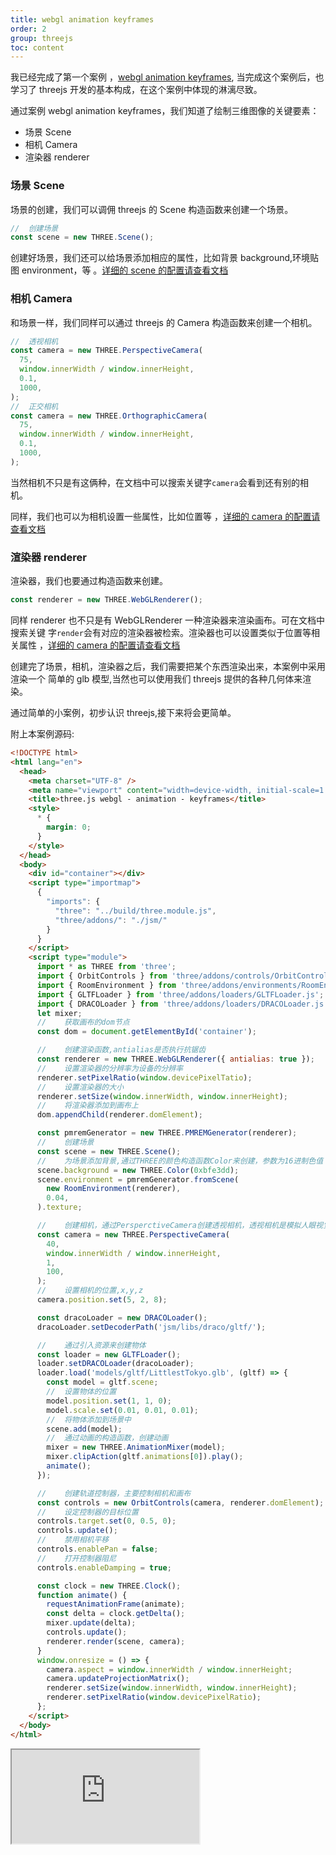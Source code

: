 ```yaml
---
title: webgl animation keyframes
order: 2
group: threejs
toc: content
---
```


我已经完成了第一个案例
，[webgl animation keyframes](https://threejs.org/examples/#webgl_animation_keyframes),
当完成这个案例后，也学习了 threejs 开发的基本构成，在这个案例中体现的淋漓尽致。

通过案例 webgl animation keyframes，我们知道了绘制三维图像的关键要素：

- 场景 Scene
- 相机 Camera
- 渲染器 renderer

### 场景 Scene

场景的创建，我们可以调佣 threejs 的 Scene 构造函数来创建一个场景。

```js
//  创建场景
const scene = new THREE.Scene();
```

创建好场景，我们还可以给场景添加相应的属性，比如背景 background,环境贴图
environment，等
。[详细的 scene 的配置请查看文档](https://threejs.org/docs/index.html#api/zh/scenes/Scene)

### 相机 Camera

和场景一样，我们同样可以通过 threejs 的 Camera 构造函数来创建一个相机。

```js
//  透视相机
const camera = new THREE.PerspectiveCamera(
  75,
  window.innerWidth / window.innerHeight,
  0.1,
  1000,
);
//  正交相机
const camera = new THREE.OrthographicCamera(
  75,
  window.innerWidth / window.innerHeight,
  0.1,
  1000,
);
```

当然相机不只是有这俩种，在文档中可以搜索关键字`camera`会看到还有别的相机。

同样，我们也可以为相机设置一些属性，比如位置等
，[详细的 camera 的配置请查看文档](https://threejs.org/docs/index.html?q=cam#api/zh/cameras/Camera)

### 渲染器 renderer

渲染器，我们也要通过构造函数来创建。

```js
const renderer = new THREE.WebGLRenderer();
```

同样 renderer 也不只是有 WebGLRenderer 一种渲染器来渲染画布。可在文档中搜索关键
字`render`会有对应的渲染器被检索。渲染器也可以设置类似于位置等相关属性
，[详细的 camera 的配置请查看文档](https://threejs.org/docs/index.html?q=render#api/zh/renderers/WebGLRenderer)

创建完了场景，相机，渲染器之后，我们需要把某个东西渲染出来，本案例中采用渲染一个
简单的 glb 模型,当然也可以使用我们 threejs 提供的各种几何体来渲染。

通过简单的小案例，初步认识 threejs,接下来将会更简单。

附上本案例源码:

```html
<!DOCTYPE html>
<html lang="en">
  <head>
    <meta charset="UTF-8" />
    <meta name="viewport" content="width=device-width, initial-scale=1.0" />
    <title>three.js webgl - animation - keyframes</title>
    <style>
      * {
        margin: 0;
      }
    </style>
  </head>
  <body>
    <div id="container"></div>
    <script type="importmap">
      {
        "imports": {
          "three": "../build/three.module.js",
          "three/addons/": "./jsm/"
        }
      }
    </script>
    <script type="module">
      import * as THREE from 'three';
      import { OrbitControls } from 'three/addons/controls/OrbitControls.js';
      import { RoomEnvironment } from 'three/addons/environments/RoomEnvironment.js';
      import { GLTFLoader } from 'three/addons/loaders/GLTFLoader.js';
      import { DRACOLoader } from 'three/addons/loaders/DRACOLoader.js';
      let mixer;
      //	获取画布的dom节点
      const dom = document.getElementById('container');

      //	创建渲染函数,antialias是否执行抗锯齿
      const renderer = new THREE.WebGLRenderer({ antialias: true });
      //	设置渲染器的分辨率为设备的分辨率
      renderer.setPixelRatio(window.devicePixelTatio);
      //	设置渲染器的大小
      renderer.setSize(window.innerWidth, window.innerHeight);
      //	将渲染器添加到画布上
      dom.appendChild(renderer.domElement);

      const pmremGenerator = new THREE.PMREMGenerator(renderer);
      //	创建场景
      const scene = new THREE.Scene();
      //	为场景添加背景,通过THREE的颜色构造函数Color来创建，参数为16进制色值
      scene.background = new THREE.Color(0xbfe3dd);
      scene.environment = pmremGenerator.fromScene(
        new RoomEnvironment(renderer),
        0.04,
      ).texture;

      //	创建相机，通过PersperctiveCamera创建透视相机，透视相机是模拟人眼视觉
      const camera = new THREE.PerspectiveCamera(
        40,
        window.innerWidth / window.innerHeight,
        1,
        100,
      );
      //	设置相机的位置,x,y,z
      camera.position.set(5, 2, 8);

      const dracoLoader = new DRACOLoader();
      dracoLoader.setDecoderPath('jsm/libs/draco/gltf/');

      //	通过引入资源来创建物体
      const loader = new GLTFLoader();
      loader.setDRACOLoader(dracoLoader);
      loader.load('models/gltf/LittlestTokyo.glb', (gltf) => {
        const model = gltf.scene;
        //	设置物体的位置
        model.position.set(1, 1, 0);
        model.scale.set(0.01, 0.01, 0.01);
        //	将物体添加到场景中
        scene.add(model);
        //	通过动画的构造函数，创建动画
        mixer = new THREE.AnimationMixer(model);
        mixer.clipAction(gltf.animations[0]).play();
        animate();
      });

      //	创建轨道控制器，主要控制相机和画布
      const controls = new OrbitControls(camera, renderer.domElement);
      //	设定控制器的目标位置
      controls.target.set(0, 0.5, 0);
      controls.update();
      //	禁用相机平移
      controls.enablePan = false;
      //	打开控制器阻尼
      controls.enableDamping = true;

      const clock = new THREE.Clock();
      function animate() {
        requestAnimationFrame(animate);
        const delta = clock.getDelta();
        mixer.update(delta);
        controls.update();
        renderer.render(scene, camera);
      }
      window.onresize = () => {
        camera.aspect = window.innerWidth / window.innerHeight;
        camera.updateProjectionMatrix();
        renderer.setSize(window.innerWidth, window.innerHeight);
        renderer.setPixelRatio(window.devicePixelRatio);
      };
    </script>
  </body>
</html>
```
<iframe src="https://leexiaop.github.io/static/cases/threejs/1_webgl_animation_keyframes.html"></iframe>